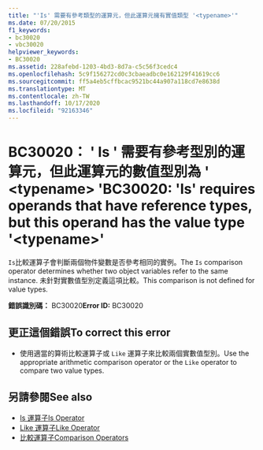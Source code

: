 ```yaml
---
title: "'Is' 需要有參考類型的運算元，但此運算元擁有實值類型 '<typename>'"
ms.date: 07/20/2015
f1_keywords:
- bc30020
- vbc30020
helpviewer_keywords:
- BC30020
ms.assetid: 228afebd-1203-4bd3-8d7a-c5c56f3cedc4
ms.openlocfilehash: 5c9f156272cd0c3cbaeadbc0e162129f41619cc6
ms.sourcegitcommit: ff5a4eb5cffbcac9521bc44a907a118cd7e8638d
ms.translationtype: MT
ms.contentlocale: zh-TW
ms.lasthandoff: 10/17/2020
ms.locfileid: "92163346"
---
```

# <a name="bc30020-is-requires-operands-that-have-reference-types-but-this-operand-has-the-value-type-typename"></a><span data-ttu-id="71ca6-102">BC30020： ' Is ' 需要有參考型別的運算元，但此運算元的數值型別為 ' \<typename> '</span><span class="sxs-lookup"><span data-stu-id="71ca6-102">BC30020: 'Is' requires operands that have reference types, but this operand has the value type '\<typename>'</span></span>

<span data-ttu-id="71ca6-103">`Is`比較運算子會判斷兩個物件變數是否參考相同的實例。</span><span class="sxs-lookup"><span data-stu-id="71ca6-103">The `Is` comparison operator determines whether two object variables refer to the same instance.</span></span> <span data-ttu-id="71ca6-104">未針對實數值型別定義這項比較。</span><span class="sxs-lookup"><span data-stu-id="71ca6-104">This comparison is not defined for value types.</span></span>

 <span data-ttu-id="71ca6-105">**錯誤識別碼：** BC30020</span><span class="sxs-lookup"><span data-stu-id="71ca6-105">**Error ID:** BC30020</span></span>

## <a name="to-correct-this-error"></a><span data-ttu-id="71ca6-106">更正這個錯誤</span><span class="sxs-lookup"><span data-stu-id="71ca6-106">To correct this error</span></span>

- <span data-ttu-id="71ca6-107">使用適當的算術比較運算子或 `Like` 運算子來比較兩個實數值型別。</span><span class="sxs-lookup"><span data-stu-id="71ca6-107">Use the appropriate arithmetic comparison operator or the `Like` operator to compare two value types.</span></span>

## <a name="see-also"></a><span data-ttu-id="71ca6-108">另請參閱</span><span class="sxs-lookup"><span data-stu-id="71ca6-108">See also</span></span>

- [<span data-ttu-id="71ca6-109">Is 運算子</span><span class="sxs-lookup"><span data-stu-id="71ca6-109">Is Operator</span></span>](../operators/is-operator.md)
- [<span data-ttu-id="71ca6-110">Like 運算子</span><span class="sxs-lookup"><span data-stu-id="71ca6-110">Like Operator</span></span>](../operators/like-operator.md)
- [<span data-ttu-id="71ca6-111">比較運算子</span><span class="sxs-lookup"><span data-stu-id="71ca6-111">Comparison Operators</span></span>](../operators/comparison-operators.md)
